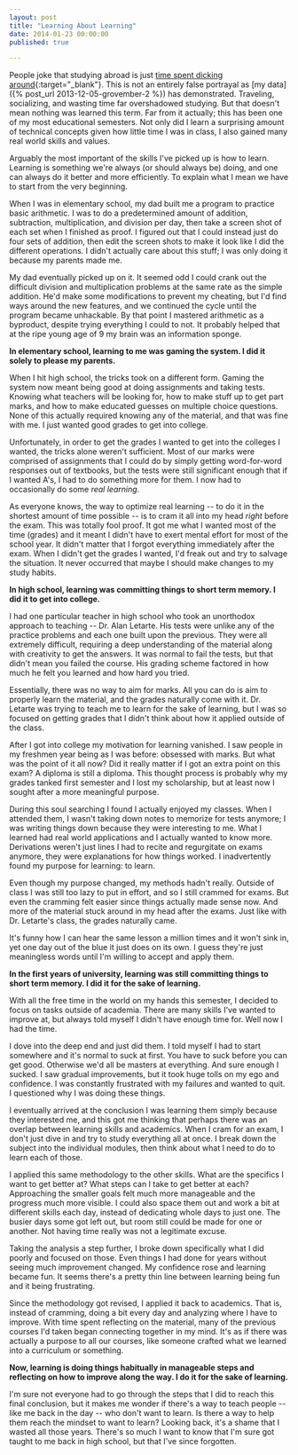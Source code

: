 ```yaml
---
layout: post
title: "Learning About Learning"
date: 2014-01-23 00:00:00
published: true

---
```


People joke that studying abroad is just [time spent dicking around](http://www.theonion.com/articles/report-more-colleges-offering-dickaround-abroad-pr,18092/){:target="_blank"}. This is not an entirely false portrayal as [my data]({% post_url 2013-12-05-grovember-2 %}) has demonstrated. Traveling, socializing, and wasting time far overshadowed studying. But that doesn't mean nothing was learned this term. Far from it actually; this has been one of my most educational semesters. Not only did I learn a surprising amount of technical concepts given how little time I was in class, I also gained many real world skills and values.

Arguably the most important of the skills I've picked up is how to learn. 
Learning is something we're always (or should always be) doing, and one can 
always do it better and more efficiently. To explain what I mean we have to 
start from the very beginning.

When I was in elementary school, my dad built me a program to practice basic 
arithmetic. I was to do a predetermined amount of addition, subtraction, 
multiplication, and division per day, then take a screen shot of each set when I 
finished as proof. I figured out that I could instead just do four sets of 
addition, then edit the screen shots to make it look like I did the different 
operations. I didn't actually care about this stuff; I was only doing it because 
my parents made me.

My dad eventually picked up on it. It seemed odd I could crank out the difficult 
division and multiplication problems at the same rate as the simple addition. 
He'd make some modifications to prevent my cheating, but I'd find ways around 
the new features, and we continued the cycle until the program became 
unhackable. By that point I mastered arithmetic as a byproduct, despite trying 
everything I could to not. It probably helped that at the ripe young age of 9 my 
brain was an information sponge.

__In elementary school, learning to me was gaming the system. I did it solely to 
please my parents.__

When I hit high school, the tricks took on a different form. Gaming the system 
now meant being good at doing assignments and taking tests. Knowing what 
teachers will be looking for, how to make stuff up to get part marks, and how to 
make educated guesses on multiple choice questions. None of this actually 
required knowing any of the material, and that was fine with me. I just wanted 
good grades to get into college.

Unfortunately, in order to get the grades I wanted to get into the colleges I 
wanted, the tricks alone weren't sufficient. Most of our marks were comprised of 
assignments that I could do by simply getting word-for-word responses out of 
textbooks, but the tests were still significant enough that if I wanted A's, I 
had to do something more for them. I now had to occasionally do some _real 
learning_.

As everyone knows, the way to optimize real learning -- to do it in the shortest 
amount of time possible -- is to cram it all into my head _right_ before the 
exam. This was totally fool proof. It got me what I wanted most of the time 
(grades) and it meant I didn't have to exert mental effort for most of the 
school year. It didn't matter that I forgot everything immediately after the 
exam. When I didn't get the grades I wanted, I'd freak out and try to salvage 
the situation. It never occurred that maybe I should make changes to my study 
habits.

__In high school, learning was committing things to short term memory. I did it 
to get into college.__

I had one particular teacher in high school who took an unorthodox approach to 
teaching -- Dr. Alan Letarte. His tests were unlike any of the practice problems 
and each one built upon the previous. They were all extremely difficult, 
requiring a deep understanding of the material along with creativity to get the 
answers. It was normal to fail the tests, but that didn't mean you failed the 
course. His grading scheme factored in how much he felt you learned and how hard 
you tried.

Essentially, there was no way to aim for marks. All you can do is aim to 
properly learn the material, and the grades naturally come with it. Dr. Letarte 
was trying to teach me to learn for the sake of learning, but I was so focused 
on getting grades that I didn't think about how it applied outside of the class.

After I got into college my motivation for learning vanished. I saw people in my 
freshmen year being as I was before: obsessed with marks. But what was the point 
of it all now? Did it really matter if I got an extra point on this exam?  A 
diploma is still a diploma. This thought process is probably why my grades 
tanked first semester and I lost my scholarship, but at least now I sought after 
a more meaningful purpose.

During this soul searching I found I actually enjoyed my classes. When I 
attended them, I wasn't taking down notes to memorize for tests anymore; I was 
writing things down because they were interesting to me. What I learned had real 
world applications and I actually wanted to know more. Derivations weren't just 
lines I had to recite and regurgitate on exams anymore, they were explanations 
for how things worked. I inadvertently found my purpose for learning: to learn.

Even though my purpose changed, my methods hadn't really. Outside of class I was 
still too lazy to put in effort, and so I still crammed for exams.  But even the 
cramming felt easier since things actually made sense now. And more of the 
material stuck around in my head after the exams. Just like with Dr. Letarte's 
class, the grades naturally came.

It's funny how I can hear the same lesson a million times and it won't sink in, 
yet one day out of the blue it just does on its own. I guess they're just 
meaningless words until I'm willing to accept and apply them.

__In the first years of university, learning was still committing things to 
short term memory. I did it for the sake of learning.__

With all the free time in the world on my hands this semester, I decided to 
focus on tasks outside of academia. There are many skills I've wanted to improve 
at, but always told myself I didn't have enough time for. Well now I had the 
time.

I dove into the deep end and just did them. I told myself I had to start 
somewhere and it's normal to suck at first. You have to suck before you can get 
good.  Otherwise we'd all be masters at everything. And sure enough I sucked. I 
saw gradual improvements, but it took huge tolls on my ego and confidence. I was 
constantly frustrated with my failures and wanted to quit. I questioned why I 
was doing these things.

I eventually arrived at the conclusion I was learning them simply because they 
interested me, and this got me thinking that perhaps there was an overlap 
between learning skills and academics. When I cram for an exam, I don't just 
dive in and try to study everything all at once. I break down the subject into 
the individual modules, then think about what I need to do to learn each of 
those.

I applied this same methodology to the other skills. What are the specifics I 
want to get better at? What steps can I take to get better at each? Approaching 
the smaller goals felt much more manageable and the progress much more visible. 
I could also space them out and work a bit at different skills each day, instead 
of dedicating whole days to just one. The busier days some got left out, but 
room still could be made for one or another. Not having time really was not a 
legitimate excuse.

Taking the analysis a step further, I broke down specifically what I did poorly 
and focused on those.  Even things I had done for years without seeing much 
improvement changed. My confidence rose and learning became fun. It seems 
there's a pretty thin line between learning being fun and it being frustrating.

Since the methodology got revised, I applied it back to academics. That is, 
instead of cramming, doing a bit every day and analyzing where I have to 
improve. With time spent reflecting on the material, many of the previous 
courses I'd taken began connecting together in my mind. It's as if there was 
actually a purpose to all our courses, like someone crafted what we learned into 
a curriculum or something.

__Now, learning is doing things habitually in manageable steps and
reflecting on how to improve along the way. I do it for the sake of learning.__

I'm sure not everyone had to go through the steps that I did to reach this final 
conclusion, but it makes me wonder if there's a way to teach people -- like me 
back in the day -- who don't want to learn. Is there a way to help them reach 
the mindset to want to learn? Looking back, it's a shame that I wasted all those 
years. There's so much I want to know that I'm sure got taught to me back in 
high school, but that I've since forgotten.
